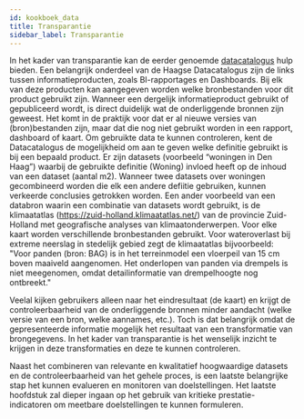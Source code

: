 ```yaml
---
id: kookboek_data
title: Transparantie
sidebar_label: Transparantie
---
```


In het kader van transparantie kan de eerder genoemde [datacatalogus](kookboek_inzicht.md) hulp bieden. Een belangrijk onderdeel van de Haagse Datacatalogus zijn de links tussen informatieproducten, zoals BI-rapportages en Dashboards. Bij elk van deze producten kan aangegeven worden welke bronbestanden voor dit product gebruikt zijn. Wanneer een dergelijk informatieproduct gebruikt of gepubliceerd wordt, is direct duidelijk wat de onderliggende bronnen zijn geweest. Het komt in de praktijk voor dat er al nieuwe versies van (bron)bestanden zijn, maar dat die nog niet gebruikt worden in een rapport, dashboard of kaart.
Om gebruikte data te kunnen controleren, kent de Datacatalogus de mogelijkheid om aan te geven welke definitie gebruikt is bij een bepaald product. Er zijn datasets (voorbeeld “woningen in Den Haag”) waarbij de gebruikte definitie (Woning) invloed heeft op de inhoud van een dataset (aantal m2). Wanneer twee datasets over woningen gecombineerd worden die elk een andere defiitie gebruiken, kunnen verkeerde conclusies getrokken worden.
Een ander voorbeeld van een databron waarin een combinatie van datasets wordt gebruikt, is de klimaatatlas (https://zuid-holland.klimaatatlas.net/) van de provincie Zuid-Holland met geografische analyses van klimaatonderwerpen. Voor elke kaart worden verschillende bronbestanden gebruikt. Voor wateroverlast bij extreme neerslag in stedelijk gebied zegt de klimaatatlas bijvoorbeeld: "Voor panden (bron: BAG) is in het terreinmodel een vloerpeil van 15 cm boven maaiveld aangenomen. Het onderlopen van panden via drempels is niet meegenomen, omdat detailinformatie van drempelhoogte nog ontbreekt." 

Veelal kijken gebruikers alleen naar het eindresultaat (de kaart) en krijgt de controleerbaarheid van de onderliggende bronnen minder aandacht (welke versie van een bron, welke aannames, etc.). Toch is dat belangrijk omdat de gepresenteerde informatie mogelijk het resultaat van een transformatie van brongegevens. In het kader van transparantie is het wenselijk inzicht te krijgen in deze transformaties en deze te kunnen controleren. 

Naast het combineren van relevante en kwalitatief hoogwaardige datasets en de controleerbaarheid van het gehele proces, is een laatste belangrijke stap het kunnen evalueren en monitoren van doelstellingen. Het laatste hoofdstuk zal dieper ingaan op het gebruik van kritieke prestatie-indicatoren om meetbare doelstellingen te kunnen formuleren. 